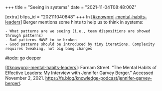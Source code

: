 +++
title = "Seeing in systems"
date = "2021-11-04T08:48:00Z"

[extra]
blips_id = "202111040848"
+++
In [[#knowproj-mental-habits-leaders](/blips/tags/knowproj-mental-habits-leaders)]  Berger mentions some hints to help us to think in systems:

	- What patterns are we seeing (i.e., team dispositions are showed through patterns)
	- Bad patterns HAVE to be broken
	- Good patterns should be introduced by tiny iterations. Complexity requires tweaking, not big bang changes
	
[#todo](/blips/tags/todo): go deeper
	
[[#knowproj-mental-habits-leaders](/blips/tags/knowproj-mental-habits-leaders)]: Farnam Street. “The Mental Habits of Effective Leaders: My Interview with Jennifer Garvey Berger.” Accessed November 2, 2021. https://fs.blog/knowledge-podcast/jennifer-garvey-berger/.
